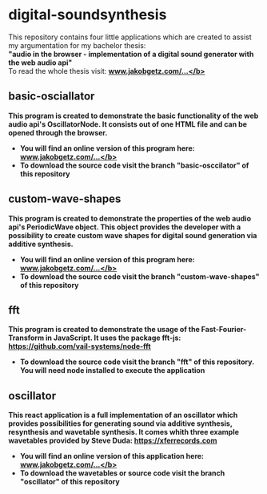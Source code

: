 # digital-soundsynthesis

This repository contains four little applications which are created to assist my argumentation for my bachelor thesis: <br/>
<b>"audio in the browser - implementation of a digital sound generator with the web audio api"</b> <br/>
To read the whole thesis visit: <b>www.jakobgetz.com/...</b>

## basic-osciallator
  
  This program is created to demonstrate the basic functionality of the web audio api's OscillatorNode. It consists out of one HTML file and can be opened through the browser.<br/>
  - You will find an online version of this program here: <b>www.jakobgetz.com/...</b><br/>
  - To download the source code visit the branch "basic-osccilator" of this repository
  
  ## custom-wave-shapes
  
  This program is created to demonstrate the properties of the web audio api's PeriodicWave object. This object provides the developer with a possibility to create custom wave shapes for digital sound generation via additive synthesis. <br/>
  - You will find an online version of this program here: <b>www.jakobgetz.com/...</b><br/>
  - To download the source code visit the branch "custom-wave-shapes" of this repository
  
  ## fft
  
  This program is created to demonstrate the usage of the Fast-Fourier-Transform in JavaScript. It uses the package fft-js: https://github.com/vail-systems/node-fft <br/>
  - To download the source code visit the branch "fft" of this repository. You will need node installed to execute the application
  
  ## oscillator
  
  This react application is a full implementation of an oscillator which provides possibilities for generating sound via additive synthesis, resynthesis and wavetable synthesis. It comes whith three example wavetables provided by Steve Duda: https://xferrecords.com<br/>
  - You will find an online version of this application here: <b>www.jakobgetz.com/...</b><br/>
  - To download the wavetables or source code visit the branch "oscillator" of this repository
